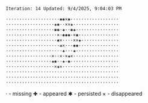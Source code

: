 `Iteration: 14 Updated: 9/4/2025, 9:04:03 PM`
<!-- GOL_START -->
`····················✱✱×✱··················`</br>
`··················✚✱··××✚·················`</br>
`··················✱✱·✚··✱✚················`</br>
`···················×·✱✱✱·×✱···············`</br>
`···················✱×····××✚··············`</br>
`····················✚×···✱✱···············`</br>
`·····················✚···✚················`</br>
`·················×··×·×✚×·················`</br>
`·················✚✱··✚·✱··················`</br>
`··················×✚×·····················`</br>
`··········································`</br>
`··········································`</br>
`··········································`</br>
<!-- GOL_END -->
· - missing
✚ - appeared
✱ - persisted
× - disappeared